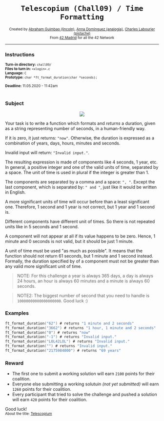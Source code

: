 <h1 align="center"><code>Telescopium (Chall09) / Time Formatting</code></h1>

<div align="center">
  <sub>Created by <a href="https://github.com/abguimba">Abraham Guimbao (lincoln)</a>, <a href="https://github.com/vesta-nna">Anna Dominguez (analogia)</a>, <a href="https://github.com/clafoutis42">Charles Labourier (pistache)</a></sub>
</div>
<div align="center">
  <sub>From <a href="https://42madrid.com">42 Madrid</a> for all the 42 Network</sub>
</div>

---

### Instructions
<sub>**Turn-in directory:** `chall09/`</sub><br />
<sub>**Files to turn in:** `<xlogin>.c`</sub><br />
<sub>**Language:** `C`</sub><br />
<sub>**Prototype:** `char *ft_format_duration(char *seconds);`</sub>

<sub>**Deadline:** 11.05.2020 - 11:42am</sub>
<br /><br />

### Subject

<p align="center">
  <img src="https://i.imgur.com/AuAtDlZ.jpg">
</p>

Your task is to write a function which formats and *returns* a duration, given as a string representing number of seconds, in a human-friendly way.

If it is zero, it just returns: `"now"`. Otherwise, the duration is expressed as a combination of years, days, hours, minutes and seconds.

Invalid input will return: `"Invalid input."`.

The resulting expression is made of components like 4 seconds, 1 year, etc. In general, a positive integer and one of the valid units of time, separated by a space. The unit of time is used in plural if the integer is greater than 1.

The components are separated by a comma and a space: `", "`. Except the last component, which is separated by: `" and "`, just like it would be written in English.

A more significant units of time will occur before than a least significant one. Therefore, 1 second and 1 year is not correct, but 1 year and 1 second is.

Different components have different unit of times. So there is not repeated units like in 5 seconds and 1 second.

A component will not appear at all if its value happens to be zero. Hence, 1 minute and 0 seconds is not valid, but it should be just 1 minute.

A unit of time must be used "as much as possible". It means that the function should not return 61 seconds, but 1 minute and 1 second instead. Formally, the duration specified by of a component must not be greater than any valid more significant unit of time.

> NOTE: For this challenge a year is always 365 days, a day is always 24 hours, an hour is always 60 minutes and a minute is always 60 seconds.

> NOTE2: The biggest number of second that you need to handle is `10000000000000000000`. Good luck :)

### Examples
```C
ft_format_duration("62") # returns "1 minute and 2 seconds"
ft_format_duration("3662") # returns "1 hour, 1 minute and 2 seconds"
ft_format_duration("0") # returns "now"
ft_format_duration("-1") # returns "Invalid input."
ft_format_duration("LOL42LOL") # returns "Invalid input."
ft_format_duration("") # returns "Invalid input."
ft_format_duration("2175984000") # returns "69 years"
```

### Reward

 - The first one to submit a working solution will earn `2100` points for their coalition.
 - Everyone else submitting a working solutuin *(not yet submitted)* will earn `1260` points for their coalition.
 - Every participant that tried to solve the challenge and pushed a solution will earn `420` points for their coalition.

Good luck!
<br />
<sub>About the title: <a href="https://www.bbc.com/mundo/noticias-52583136">Telescopium</a></sub>